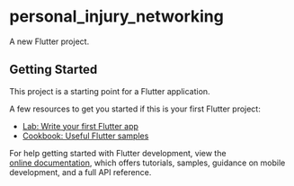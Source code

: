 # personal_injury_networking
 
A new Flutter project. 

## Getting Started    
  
This project is a starting point for a Flutter application.       
   
A few resources to get you started if this is your first Flutter project:    
  
- [Lab: Write your first Flutter app](https://docs.flutter.dev/get-started/codelab)    
- [Cookbook: Useful Flutter samples](https://docs.flutter.dev/cookbook)   
   
For help getting started with Flutter development, view the  
[online documentation](https://docs.flutter.dev/), which offers tutorials, 
samples, guidance on mobile development, and a full API reference.
